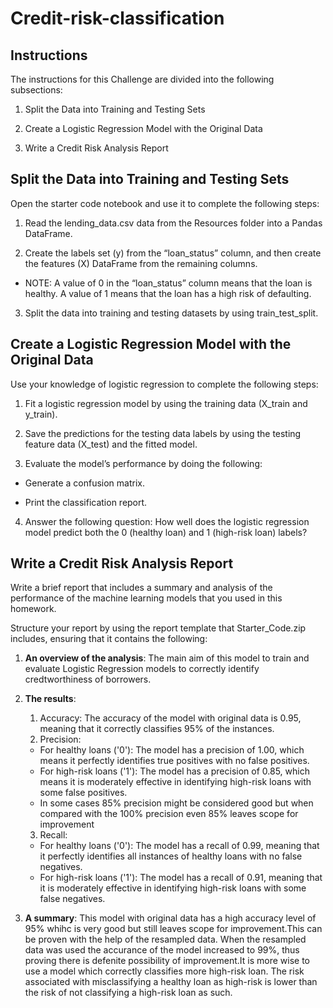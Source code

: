 # ****Credit-risk-classification****

## Instructions
The instructions for this Challenge are divided into the following subsections:

1. Split the Data into Training and Testing Sets

2. Create a Logistic Regression Model with the Original Data

3. Write a Credit Risk Analysis Report

## Split the Data into Training and Testing Sets
Open the starter code notebook and use it to complete the following steps:

1. Read the lending_data.csv data from the Resources folder into a Pandas DataFrame.

2. Create the labels set (y) from the “loan_status” column, and then create the features (X) DataFrame from the remaining columns.

  * NOTE: A value of 0 in the “loan_status” column means that the loan is healthy. A value of 1 means that the loan has a high risk of defaulting.

3. Split the data into training and testing datasets by using train_test_split.

## Create a Logistic Regression Model with the Original Data
Use your knowledge of logistic regression to complete the following steps:

1. Fit a logistic regression model by using the training data (X_train and y_train).

2. Save the predictions for the testing data labels by using the testing feature data (X_test) and the fitted model.

3. Evaluate the model’s performance by doing the following:

  * Generate a confusion matrix.

  * Print the classification report.

4. Answer the following question: How well does the logistic regression model predict both the 0 (healthy loan) and 1 (high-risk loan) labels?



## Write a Credit Risk Analysis Report
Write a brief report that includes a summary and analysis of the performance of the machine learning models that you used in this homework. 

Structure your report by using the report template that Starter_Code.zip includes, ensuring that it contains the following:

1. ****An overview of the analysis****: 
     The main aim of this model to train and evaluate Logistic Regression models to correctly identify credtworthiness of borrowers.

3. ****The results****:
      1. Accuracy: The accuracy of the model with original data is 0.95, meaning that it correctly classifies 95% of the instances.
      2. Precision:
    *  For healthy loans ('0'): The model has a precision of 1.00, which means it perfectly identifies true positives with no false positives.
    *   For high-risk loans ('1'): The model has a precision of 0.85, which means it is moderately  effective in identifying high-risk loans with some false positives.
    *   In some cases 85% precision might be considered good but when compared with the 100% precision even 85% leaves scope for improvement
      3.  Recall:
     *  For healthy loans ('0'): The model has a recall of 0.99, meaning that it perfectly identifies all instances of healthy loans with no false negatives.
     *   For high-risk loans ('1'): The model has a recall of 0.91, meaning that it is moderately effective in identifying high-risk loans with some false negatives.
5. ****A summary****: This model with original data has a high accuracy level of 95% whihc is very good but still leaves scope for improvement.This can be proven with the help of the resampled data. When the resampled data was used the accurance of the model increased to 99%, thus proving there is defenite possibility of improvement.It is more wise to use a model which correctly classifies more high-risk loan. The risk associated with misclassifying a healthy loan as high-risk is lower than the risk of not classifying a high-risk loan as such.
